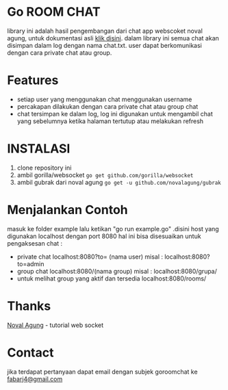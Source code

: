 
# Go ROOM CHAT
library ini adalah hasil pengembangan dari chat app webscoket noval agung, untuk dokumentasi asli  [klik disini](https://dasarpemrogramangolang.novalagung.com/C-28-golang-web-socket.html). dalam library ini semua chat akan disimpan dalam log dengan nama chat.txt. user dapat berkomunikasi dengan cara private chat atau group.

# Features
 - setiap user yang menggunakan chat menggunakan username
 - percakapan dilakukan dengan cara private chat atau group chat
 - chat tersimpan ke dalam log, log ini digunakan untuk mengambil chat yang sebelumnya ketika halaman tertutup atau melakukan refresh

# INSTALASI
1. clone repository ini
2. ambil gorilla/websocket
    `go get github.com/gorilla/websocket`
3. ambil gubrak dari noval agung
    `go get -u github.com/novalagung/gubrak`
# Menjalankan Contoh
masuk ke folder example lalu ketikan "go run example.go" .disini host yang digunakan localhost dengan port 8080 hal ini bisa disesuaikan
untuk pengaksesan chat :
 - private chat
    localhost:8080?to= (nama user) misal : localhost:8080?to=admin
 - group chat
    localhost:8080/(nama group) misal : localhost:8080/grupa/
 - untuk melihat group yang aktif dan tersedia
   localhost:8080/rooms/

# Thanks
[Noval Agung](https://github.com/novalagung/dasarpemrogramangolang) - tutorial web socket


# Contact
jika terdapat pertanyaan dapat email dengan subjek goroomchat ke fabarj4@gmail.com
